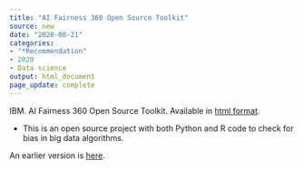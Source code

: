 ```yaml
---
title: "AI Fairness 360 Open Source Toolkit"
source: new
date: "2020-08-21" 
categories: 
- "*Recommendation"
- 2020
- Data science
output: html_document
page_update: complete
---
```


IBM. AI Fairness 360 Open Source Toolkit. Available in [html format](https://aif360.mybluemix.net/).

<!---More--->

+ This is an open source project with both Python and R code to check for bias in big data algorithms.

An earlier version is [here][sim2].
 
[sim2]: http://new.pmean.com/ai-fairness-360/
